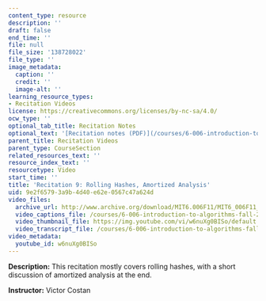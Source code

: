 ```yaml
---
content_type: resource
description: ''
draft: false
end_time: ''
file: null
file_size: '138728022'
file_type: ''
image_metadata:
  caption: ''
  credit: ''
  image-alt: ''
learning_resource_types:
- Recitation Videos
license: https://creativecommons.org/licenses/by-nc-sa/4.0/
ocw_type: ''
optional_tab_title: Recitation Notes
optional_text: '[Recitation notes (PDF)](/courses/6-006-introduction-to-algorithms-fall-2011/resources/mit6_006f11_rec09)'
parent_title: Recitation Videos
parent_type: CourseSection
related_resources_text: ''
resource_index_text: ''
resourcetype: Video
start_time: ''
title: 'Recitation 9: Rolling Hashes, Amortized Analysis'
uid: 9e2f6579-3a9b-4d40-e62e-0567c47a624d
video_files:
  archive_url: http://www.archive.org/download/MIT6.006F11/MIT6_006F11_rec09_300k.mp4
  video_captions_file: /courses/6-006-introduction-to-algorithms-fall-2011/c0ff478aa45858aa868335f574572c58_w6nuXg0BISo.vtt
  video_thumbnail_file: https://img.youtube.com/vi/w6nuXg0BISo/default.jpg
  video_transcript_file: /courses/6-006-introduction-to-algorithms-fall-2011/d31772a72d7c51fd2149137c3c5b9a12_w6nuXg0BISo.pdf
video_metadata:
  youtube_id: w6nuXg0BISo
---
```

**Description:** This recitation mostly covers rolling hashes, with a short discussion of amortized analysis at the end.

**Instructor:** Victor Costan